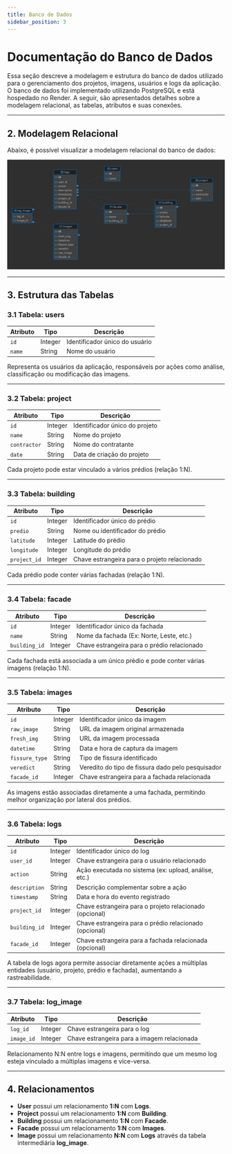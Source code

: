 ```yaml
---
title: Banco de Dados
sidebar_position: 3
---
```


# Documentação do Banco de Dados

Essa seção descreve a modelagem e estrutura do banco de dados utilizado para o gerenciamento dos projetos, imagens, usuários e logs da aplicação. O banco de dados foi implementado utilizando PostgreSQL e está hospedado no Render. A seguir, são apresentados detalhes sobre a modelagem relacional, as tabelas, atributos e suas conexões.

---

## 2. Modelagem Relacional

Abaixo, é possível visualizar a modelagem relacional do banco de dados:

![Banco de dados](../../static/img/database.png)

---

## 3. Estrutura das Tabelas

### 3.1 Tabela: **users**

| Atributo | Tipo    | Descrição                      |
| -------- | ------- | ------------------------------ |
| `id`     | Integer | Identificador único do usuário |
| `name`   | String  | Nome do usuário                |

Representa os usuários da aplicação, responsáveis por ações como análise, classificação ou modificação das imagens.

---

### 3.2 Tabela: **project**

| Atributo     | Tipo    | Descrição                      |
| ------------ | ------- | ------------------------------ |
| `id`         | Integer | Identificador único do projeto |
| `name`       | String  | Nome do projeto                |
| `contractor` | String  | Nome do contratante            |
| `date`       | String  | Data de criação do projeto     |

Cada projeto pode estar vinculado a vários prédios (relação 1\:N).

---

### 3.3 Tabela: **building**

| Atributo     | Tipo    | Descrição                                    |
| ------------ | ------- | -------------------------------------------- |
| `id`         | Integer | Identificador único do prédio                |
| `predio`     | String  | Nome ou identificador do prédio              |
| `latitude`   | Integer | Latitude do prédio                           |
| `longitude`  | Integer | Longitude do prédio                          |
| `project_id` | Integer | Chave estrangeira para o projeto relacionado |

Cada prédio pode conter várias fachadas (relação 1\:N).

---

### 3.4 Tabela: **facade**

| Atributo      | Tipo    | Descrição                                   |
| ------------- | ------- | ------------------------------------------- |
| `id`          | Integer | Identificador único da fachada              |
| `name`        | String  | Nome da fachada (Ex: Norte, Leste, etc.)    |
| `building_id` | Integer | Chave estrangeira para o prédio relacionado |

Cada fachada está associada a um único prédio e pode conter várias imagens (relação 1\:N).

---

### 3.5 Tabela: **images**

| Atributo       | Tipo    | Descrição                                    |
| -------------- | ------- | -------------------------------------------- |
| `id`           | Integer | Identificador único da imagem                |
| `raw_image`    | String  | URL da imagem original armazenada            |
| `fresh_img`    | String  | URL da imagem processada                     |
| `datetime`     | String  | Data e hora de captura da imagem             |
| `fissure_type` | String  | Tipo de fissura identificado                 |
| `veredict`     | String  | Veredito do tipo de fissura dado pelo pesquisador |
| `facade_id`    | Integer | Chave estrangeira para a fachada relacionada |

As imagens estão associadas diretamente a uma fachada, permitindo melhor organização por lateral dos prédios.

---

### 3.6 Tabela: **logs**

| Atributo      | Tipo    | Descrição                                               |
| ------------- | ------- | ------------------------------------------------------- |
| `id`          | Integer | Identificador único do log                              |
| `user_id`     | Integer | Chave estrangeira para o usuário relacionado            |
| `action`      | String  | Ação executada no sistema (ex: upload, análise, etc.)   |
| `description` | String  | Descrição complementar sobre a ação                     |
| `timestamp`   | String  | Data e hora do evento registrado                        |
| `project_id`  | Integer | Chave estrangeira para o projeto relacionado (opcional) |
| `building_id` | Integer | Chave estrangeira para o prédio relacionado (opcional)  |
| `facade_id`   | Integer | Chave estrangeira para a fachada relacionada (opcional) |

A tabela de logs agora permite associar diretamente ações a múltiplas entidades (usuário, projeto, prédio e fachada), aumentando a rastreabilidade.

---

### 3.7 Tabela: **log\_image**

| Atributo   | Tipo    | Descrição                                   |
| ---------- | ------- | ------------------------------------------- |
| `log_id`   | Integer | Chave estrangeira para o log                |
| `image_id` | Integer | Chave estrangeira para a imagem relacionada |

Relacionamento N\:N entre logs e imagens, permitindo que um mesmo log esteja vinculado a múltiplas imagens e vice-versa.

---

## 4. Relacionamentos

* **User** possui um relacionamento **1\:N** com **Logs**.
* **Project** possui um relacionamento **1\:N** com **Building**.
* **Building** possui um relacionamento **1\:N** com **Facade**.
* **Facade** possui um relacionamento **1\:N** com **Images**.
* **Image** possui um relacionamento **N\:N** com **Logs** através da tabela intermediária **log\_image**.
